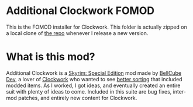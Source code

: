 # Additional Clockwork FOMOD

This is the FOMOD installer for Clockwork. This folder is actually zipped on a local clone of [the repo](https://github.com/BellCubeDev/AdditionalClockwork) whenever I release a new version.

# What is this mod?

Additional Clockwork is a [Skyrim: Special Edition](https://store.steampowered.com/app/489830) mod made by [BellCube Dev](https://github.com/BellCubeDev), a lover of [Clockwork](https://www.nexusmods.com/skyrimspecialedition/mods/4155) who wanted to see [better sorting](https://github.com/BellCubeDev/AdditionalClockwork/projects/10) that included modded items. As I worked, I got ideas, and eventually created an entire suit with plenty of ideas to come. Included in this suite are bug fixes, inter-mod patches, and entirely new content for Clockwork.
